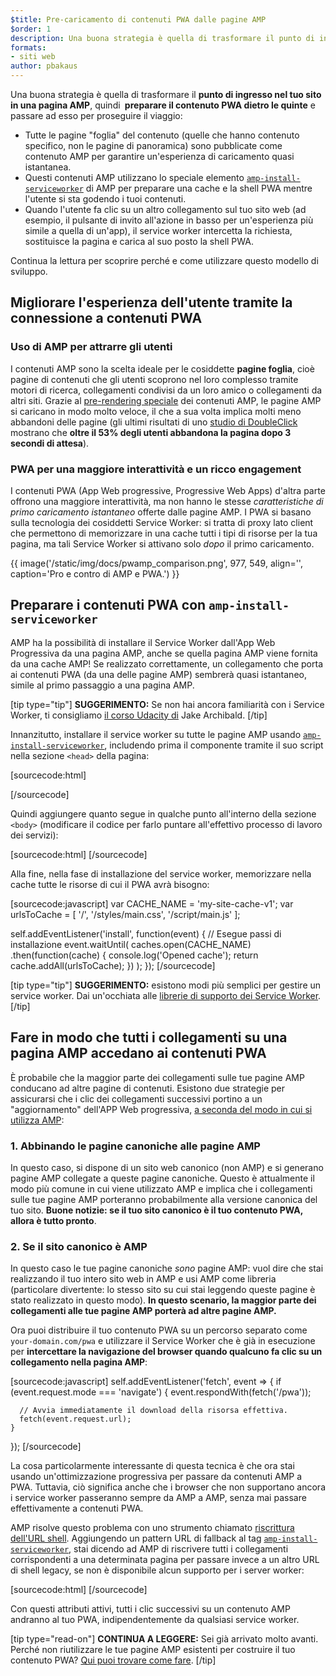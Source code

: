 ```yaml
---
$title: Pre-caricamento di contenuti PWA dalle pagine AMP
$order: 1
description: Una buona strategia è quella di trasformare il punto di ingresso nel tuo sito in una pagina AMP, quindi preparare il contenuto PWA dietro le quinte e passare a ...
formats:
- siti web
author: pbakaus
---
```


Una buona strategia è quella di trasformare il **punto di ingresso nel tuo sito in una pagina AMP**, quindi **&nbsp;preparare il contenuto PWA dietro le quinte** e passare ad esso per proseguire il viaggio:

- Tutte le pagine "foglia" del contenuto (quelle che hanno contenuto specifico, non le pagine di panoramica) sono pubblicate come contenuto AMP per garantire un'esperienza di caricamento quasi istantanea.
- Questi contenuti AMP utilizzano lo speciale elemento [`amp-install-serviceworker`](../../../documentation/components/reference/amp-install-serviceworker.md) di AMP per preparare una cache e la shell PWA mentre l'utente si sta godendo i tuoi contenuti.
- Quando l'utente fa clic su un altro collegamento sul tuo sito web (ad esempio, il pulsante di invito all'azione in basso per un'esperienza più simile a quella di un'app), il service worker intercetta la richiesta, sostituisce la pagina e carica al suo posto la shell PWA.

Continua la lettura per scoprire perché e come utilizzare questo modello di sviluppo.

## Migliorare l'esperienza dell'utente tramite la connessione a contenuti PWA

### Uso di AMP per attrarre gli utenti

I contenuti AMP sono la scelta ideale per le cosiddette **pagine foglia**, cioè pagine di contenuti che gli utenti scoprono nel loro complesso tramite motori di ricerca, collegamenti condivisi da un loro amico o collegamenti da altri siti. Grazie al [pre-rendering speciale](../../../about/how-amp-works.html) dei contenuti AMP, le pagine AMP si caricano in modo molto veloce, il che a sua volta implica molti meno abbandoni delle pagine (gli ultimi risultati di uno [studio di DoubleClick](https://www.doubleclickbygoogle.com/articles/mobile-speed-matters/) mostrano che **oltre il 53% degli utenti abbandona la pagina dopo 3 secondi di attesa**).

### PWA per una maggiore interattività e un ricco engagement

I contenuti PWA (App Web progressive, Progressive Web Apps) d'altra parte offrono una maggiore interattività, ma non hanno le stesse *caratteristiche di primo caricamento istantaneo* offerte dalle pagine AMP. I PWA si basano sulla tecnologia dei cosiddetti Service Worker: si tratta di proxy lato client che permettono di memorizzare in una cache tutti i tipi di risorse per la tua pagina, ma tali Service Worker si attivano solo *dopo* il primo caricamento.

{{ image('/static/img/docs/pwamp_comparison.png', 977, 549, align='', caption='Pro e contro di AMP e PWA.') }}

## Preparare i contenuti PWA con `amp-install-serviceworker`

AMP ha la possibilità di installare il Service Worker dall'App Web Progressiva da una pagina AMP, anche se quella pagina AMP viene fornita da una cache AMP! Se realizzato correttamente, un collegamento che porta ai contenuti PWA (da una delle pagine AMP) sembrerà quasi istantaneo, simile al primo passaggio a una pagina AMP.

[tip type="tip"] **SUGGERIMENTO:** Se non hai ancora familiarità con i Service Worker, ti consigliamo [il corso Udacity di](https://www.udacity.com/course/offline-web-applications--ud899) Jake Archibald. [/tip]

Innanzitutto, installare il service worker su tutte le pagine AMP usando [`amp-install-serviceworker`](../../../documentation/components/reference/amp-install-serviceworker.md), includendo prima il componente tramite il suo script nella sezione `<head>` della pagina:

[sourcecode:html]

<script async="" custom-element="amp-install-serviceworker" src="https://cdn.ampproject.org/v0/amp-install-serviceworker-0.1.js"></script>

[/sourcecode]

Quindi aggiungere quanto segue in qualche punto all'interno della sezione `<body>` (modificare il codice per farlo puntare all'effettivo processo di lavoro dei servizi):

[sourcecode:html] <amp-install-serviceworker src="https://www.your-domain.com/serviceworker.js" layout="nodisplay"> </amp-install-serviceworker> [/sourcecode]

Alla fine, nella fase di installazione del service worker, memorizzare nella cache tutte le risorse di cui il PWA avrà bisogno:

[sourcecode:javascript] var CACHE_NAME = 'my-site-cache-v1'; var urlsToCache = [ '/', '/styles/main.css', '/script/main.js' ];

self.addEventListener('install', function(event) { // Esegue passi di installazione event.waitUntil( caches.open(CACHE_NAME) .then(function(cache) { console.log('Opened cache'); return cache.addAll(urlsToCache); }) ); }); [/sourcecode]

[tip type="tip"] **SUGGERIMENTO:** esistono modi più semplici per gestire un service worker. Dai un'occhiata alle [librerie di supporto dei Service Worker](https://github.com/GoogleChrome/sw-helpers). [/tip]

## Fare in modo che tutti i collegamenti su una pagina AMP accedano ai contenuti PWA

È probabile che la maggior parte dei collegamenti sulle tue pagine AMP conducano ad altre pagine di contenuti. Esistono due strategie per assicurarsi che i clic dei collegamenti successivi portino a un "aggiornamento" dell'APP Web progressiva, [a seconda del modo in cui si utilizza AMP](../../../documentation/guides-and-tutorials/optimize-measure/discovery.md):

### 1. Abbinando le pagine canoniche alle pagine AMP

In questo caso, si dispone di un sito web canonico (non AMP) e si generano pagine AMP collegate a queste pagine canoniche. Questo è attualmente il modo più comune in cui viene utilizzato AMP e implica che i collegamenti sulle tue pagine AMP porteranno probabilmente alla versione canonica del tuo sito. **Buone notizie: se il tuo sito canonico è il tuo contenuto PWA, allora è tutto pronto**.

### 2. Se il sito canonico è AMP

In questo caso le tue pagine canoniche *sono* pagine AMP: vuol dire che stai realizzando il tuo intero sito web in AMP e usi AMP come libreria (particolare divertente: lo stesso sito su cui stai leggendo queste pagine è stato realizzato in questo modo). **In questo scenario, la maggior parte dei collegamenti alle tue pagine AMP porterà ad altre pagine AMP.**

Ora puoi distribuire il tuo contenuto PWA su un percorso separato come `your-domain.com/pwa` e utilizzare il Service Worker che è già in esecuzione per **intercettare la navigazione del browser quando qualcuno fa clic su un collegamento nella pagina AMP**:

[sourcecode:javascript] self.addEventListener('fetch', event => { if (event.request.mode === 'navigate') { event.respondWith(fetch('/pwa'));

```
  // Avvia immediatamente il download della risorsa effettiva.
  fetch(event.request.url);
}
```

}); [/sourcecode]

La cosa particolarmente interessante di questa tecnica è che ora stai usando un'ottimizzazione progressiva per passare da contenuti AMP a PWA. Tuttavia, ciò significa anche che i browser che non supportano ancora i service worker passeranno sempre da AMP a AMP, senza mai passare effettivamente a contenuti PWA.

AMP risolve questo problema con uno strumento chiamato [riscrittura dell'URL shell](../../../documentation/components/reference/amp-install-serviceworker.md#shell-url-rewrite). Aggiungendo un pattern URL di fallback al tag [`amp-install-serviceworker`](../../../documentation/components/reference/amp-install-serviceworker.md), stai dicendo ad AMP di riscrivere tutti i collegamenti corrispondenti a una determinata pagina per passare invece a un altro URL di shell legacy, se non è disponibile alcun supporto per i server worker:

[sourcecode:html] <amp-install-serviceworker src="https://www.your-domain.com/serviceworker.js" layout="nodisplay" data-no-service-worker-fallback-url-match=".*" data-no-service-worker-fallback-shell-url="https://www.your-domain.com/pwa"> </amp-install-serviceworker> [/sourcecode]

Con questi attributi attivi, tutti i clic successivi su un contenuto AMP andranno al tuo PWA, indipendentemente da qualsiasi service worker.

[tip type="read-on"] **CONTINUA A LEGGERE:** Sei già arrivato molto avanti. Perché non riutilizzare le tue pagine AMP esistenti per costruire il tuo contenuto PWA? [Qui puoi trovare come fare](amp-in-pwa.md). [/tip]
